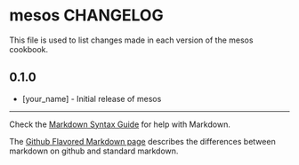mesos CHANGELOG
===============

This file is used to list changes made in each version of the mesos cookbook.

0.1.0
-----
- [your_name] - Initial release of mesos

- - -
Check the [Markdown Syntax Guide](http://daringfireball.net/projects/markdown/syntax) for help with Markdown.

The [Github Flavored Markdown page](http://github.github.com/github-flavored-markdown/) describes the differences between markdown on github and standard markdown.
